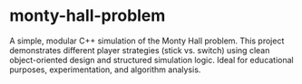 # monty-hall-problem
 A simple, modular C++ simulation of the Monty Hall problem. This project demonstrates different player strategies (stick vs. switch) using clean object-oriented design and structured simulation logic. Ideal for educational purposes, experimentation, and algorithm analysis.
